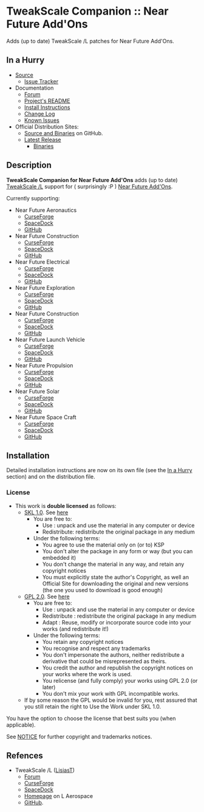 # TweakScale Companion :: Near Future Add'Ons

Adds (up to date) TweakScale /L patches for Near Future Add'Ons.


## In a Hurry

* [Source](https://github.com/net-lisias-ksp/TweakScaleCompanion_NF)
	+ [Issue Tracker](https://github.com/net-lisias-ksp/TweakScaleCompanion_NF/issues)
* Documentation
	+ [Forum](https://forum.kerbalspaceprogram.com/index.php?/topic/192216-tweakscale-companion-program/)
	+ [Project's README](https://github.com/net-lisias-ksp/TweakScaleCompanion_NF/blob/master/README.md)
	+ [Install Instructions](https://github.com/net-lisias-ksp/TweakScaleCompanion_NF/blob/master/INSTALL.md)
	+ [Change Log](./CHANGE_LOG.md)
	+ [Known Issues](./KNOWN_ISSUES.md)
* Official Distribution Sites:
	+ [Source and Binaries](https://github.com/net-lisias-ksp/TweakScaleCompanion_NF) on GitHub.
	+ [Latest Release](https://github.com/net-lisias-ksp/TweakScaleCompanion_NF/releases)
		- [Binaries](https://github.com/net-lisias-ksp/TweakScaleCompanion_NF/Archive)


## Description

**TweakScale Companion for Near Future Add'Ons** adds (up to date) [TweakScale /L](https://forum.kerbalspaceprogram.com/index.php?/topic/179030-ksp-141-tweakscale-under-lisias-management-24310-2019-1030/) support for ( surprisingly :P ) [Near Future Add'Ons](https://forum.kerbalspaceprogram.com/index.php?/topic/155465-18x-near-future-technologies-please-welcome-near-future-exploration/).

Currently supporting:

* Near Future Aeronautics
	+ [CurseForge](https://kerbal.curseforge.com/projects/near-future-aeronautics)
	+ [SpaceDock](https://spacedock.info/mod/1957/Near%20Future%20Aeronautics) 
	+ [GitHub](https://github.com/ChrisAdderley/NearFutureAeronautics/releases)
* Near Future Construction
	+ [CurseForge](https://kerbal.curseforge.com/projects/near-future-construction)
	+ [SpaceDock](http://spacedock.info/mod/563/Near%20Future%20Construction)
	+ [GitHub](https://github.com/ChrisAdderley/NearFutureConstruction/releases)
* Near Future Electrical
	+ [CurseForge](https://kerbal.curseforge.com/projects/near-future-electrical)
	+ [SpaceDock](http://spacedock.info/mod/558/Near%20Future%20Electrical) 
	+ [GitHub](https://github.com/ChrisAdderley/NearFutureElectrical/releases)
* Near Future Exploration
	+ [CurseForge](https://www.curseforge.com/kerbal/ksp-mods/near-future-exploration)
	+ [SpaceDock](https://spacedock.info/mod/2305/Near%20Future%20Exploration) 
	+ [GitHub](https://github.com/ChrisAdderley/NearFutureExploration/releases)
* Near Future Construction
	+ [CurseForge](https://kerbal.curseforge.com/projects/near-future-construction)
	+ [SpaceDock](http://spacedock.info/mod/563/Near%20Future%20Construction)
	+ [GitHub](https://github.com/ChrisAdderley/NearFutureConstruction/releases)
* Near Future Launch Vehicle
	+ [CurseForge](https://spacedock.info/mod/1434/Near%20Future%20Launch%20Vehicles)
	+ [SpaceDock](https://kerbal.curseforge.com/projects/near-future-launch-vehicles) 
	+ [GitHub](https://github.com/ChrisAdderley/NearFutureLaunchVehicles/releases)
* Near Future Propulsion
	+ [CurseForge](https://kerbal.curseforge.com/projects/near-future-propulsion)
	+ [SpaceDock](http://spacedock.info/mod/557/Near%20Future%20Propulsion) 
	+ [GitHub](https://github.com/ChrisAdderley/NearFuturePropulsion/releases)
* Near Future Solar
	+ [CurseForge](https://kerbal.curseforge.com/projects/near-future-solar)
	+ [SpaceDock](http://spacedock.info/mod/559/Near%20Future%20Solar)
	+ [GitHub](https://github.com/ChrisAdderley/NearFutureSolar/releases)
* Near Future Space Craft
	+ [CurseForge](https://spacedock.info/mod/708/Near%20Future%20Spacecraft)
	+ [SpaceDock](https://kerbal.curseforge.com/projects/near-future-spacecraft-parts) 
	+ [GitHub](https://github.com/ChrisAdderley/NearFutureSpacecraft/releases)


## Installation

Detailed installation instructions are now on its own file (see the [In a Hurry](#in-a-hurry) section) and on the distribution file.

### License

* This work is **double licensed** as follows:
	+ [SKL 1.0](https://ksp.lisias.net/SKL-1_0.txt). See [here](./LICENSE.SKL-1_0)
		+ You are free to:
			- Use : unpack and use the material in any computer or device
			- Redistribute: redistribute the original package in any medium
		+ Under the following terms:
			- You agree to use the material only on (or to) KSP
			- You don't alter the package in any form or way (but you can embedded it)
			- You don't change the material in any way, and retain any copyright notices
			- You must explicitly state the author's Copyright, as well an Official Site for downloading the original and new versions (the one you used to download is good enough) 
	+ [GPL 2.0](https://www.gnu.org/licenses/gpl-2.0.txt). See [here](./LICENSE.GPL-2_0)
		+ You are free to:
			- Use : unpack and use the material in any computer or device
			- Redistribute : redistribute the original package in any medium
			- Adapt : Reuse, modify or incorporate source code into your works (and redistribute it!) 
		+ Under the following terms:
			- You retain any copyright notices
			- You recognise and respect any trademarks
			- You don't impersonate the authors, neither redistribute a derivative that could be misrepresented as theirs.
			- You credit the author and republish the copyright notices on your works where the work is used.
			- You relicense (and fully comply) your works using GPL 2.0 (or later)
			- You don't mix your work with GPL incompatible works.
	+ If by some reason the GPL would be invalid for you, rest assured that you still retain the right to Use the Work under SKL 1.0.

You have the option to choose the license that best suits you (when applicable).

See [NOTICE](./NOTICE) for further copyright and trademarks notices.


## Refences

* TweakScale /L ([LisiasT](https://forum.kerbalspaceprogram.com/index.php?/profile/187168-lisias/))
	+ [Forum](https://forum.kerbalspaceprogram.com/index.php?/topic/179030-ksp-141-tweakscale-under-lisias-management-24310-2019-1030/)
	+ [CurseForge](https://kerbal.curseforge.com/projects/tweakscale)
	+ [SpaceDock](https://spacedock.info/mod/127/TweakScale)
	+ [Homepage](http://ksp.lisias.net/add-ons/TweakScale) on L Aerospace
	+ [GitHub](https://github.com/net-lisias-ksp/TweakScale).

